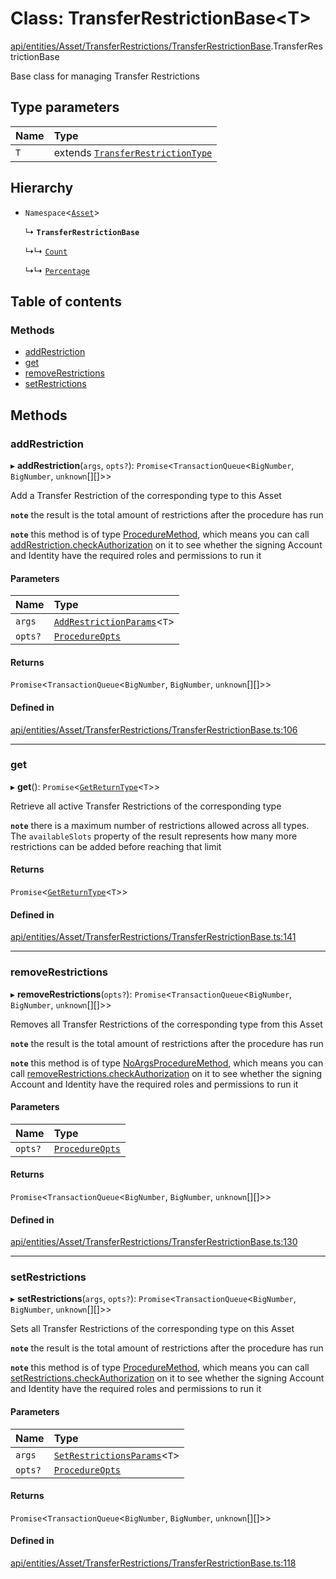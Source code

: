 # Class: TransferRestrictionBase<T\>

[api/entities/Asset/TransferRestrictions/TransferRestrictionBase](../wiki/api.entities.Asset.TransferRestrictions.TransferRestrictionBase).TransferRestrictionBase

Base class for managing Transfer Restrictions

## Type parameters

| Name | Type |
| :------ | :------ |
| `T` | extends [`TransferRestrictionType`](../wiki/api.procedures.types.TransferRestrictionType) |

## Hierarchy

- `Namespace`<[`Asset`](../wiki/api.entities.Asset.Asset)\>

  ↳ **`TransferRestrictionBase`**

  ↳↳ [`Count`](../wiki/api.entities.Asset.TransferRestrictions.Count.Count)

  ↳↳ [`Percentage`](../wiki/api.entities.Asset.TransferRestrictions.Percentage.Percentage)

## Table of contents

### Methods

- [addRestriction](../wiki/api.entities.Asset.TransferRestrictions.TransferRestrictionBase.TransferRestrictionBase#addrestriction)
- [get](../wiki/api.entities.Asset.TransferRestrictions.TransferRestrictionBase.TransferRestrictionBase#get)
- [removeRestrictions](../wiki/api.entities.Asset.TransferRestrictions.TransferRestrictionBase.TransferRestrictionBase#removerestrictions)
- [setRestrictions](../wiki/api.entities.Asset.TransferRestrictions.TransferRestrictionBase.TransferRestrictionBase#setrestrictions)

## Methods

### addRestriction

▸ **addRestriction**(`args`, `opts?`): `Promise`<`TransactionQueue`<`BigNumber`, `BigNumber`, `unknown`[][]\>\>

Add a Transfer Restriction of the corresponding type to this Asset

**`note`** the result is the total amount of restrictions after the procedure has run

**`note`** this method is of type [ProcedureMethod](../wiki/types.ProcedureMethod), which means you can call [addRestriction.checkAuthorization](../wiki/types.ProcedureMethod#checkauthorization)
  on it to see whether the signing Account and Identity have the required roles and permissions to run it

#### Parameters

| Name | Type |
| :------ | :------ |
| `args` | [`AddRestrictionParams`](../wiki/api.procedures.types#addrestrictionparams)<`T`\> |
| `opts?` | [`ProcedureOpts`](../wiki/types.ProcedureOpts) |

#### Returns

`Promise`<`TransactionQueue`<`BigNumber`, `BigNumber`, `unknown`[][]\>\>

#### Defined in

[api/entities/Asset/TransferRestrictions/TransferRestrictionBase.ts:106](https://github.com/PolymathNetwork/polymesh-sdk/blob/299ce247/src/api/entities/Asset/TransferRestrictions/TransferRestrictionBase.ts#L106)

___

### get

▸ **get**(): `Promise`<[`GetReturnType`](../wiki/api.procedures.types#getreturntype)<`T`\>\>

Retrieve all active Transfer Restrictions of the corresponding type

**`note`** there is a maximum number of restrictions allowed across all types.
  The `availableSlots` property of the result represents how many more restrictions can be added
  before reaching that limit

#### Returns

`Promise`<[`GetReturnType`](../wiki/api.procedures.types#getreturntype)<`T`\>\>

#### Defined in

[api/entities/Asset/TransferRestrictions/TransferRestrictionBase.ts:141](https://github.com/PolymathNetwork/polymesh-sdk/blob/299ce247/src/api/entities/Asset/TransferRestrictions/TransferRestrictionBase.ts#L141)

___

### removeRestrictions

▸ **removeRestrictions**(`opts?`): `Promise`<`TransactionQueue`<`BigNumber`, `BigNumber`, `unknown`[][]\>\>

Removes all Transfer Restrictions of the corresponding type from this Asset

**`note`** the result is the total amount of restrictions after the procedure has run

**`note`** this method is of type [NoArgsProcedureMethod](../wiki/types.NoArgsProcedureMethod), which means you can call [removeRestrictions.checkAuthorization](../wiki/types.NoArgsProcedureMethod#checkauthorization)
  on it to see whether the signing Account and Identity have the required roles and permissions to run it

#### Parameters

| Name | Type |
| :------ | :------ |
| `opts?` | [`ProcedureOpts`](../wiki/types.ProcedureOpts) |

#### Returns

`Promise`<`TransactionQueue`<`BigNumber`, `BigNumber`, `unknown`[][]\>\>

#### Defined in

[api/entities/Asset/TransferRestrictions/TransferRestrictionBase.ts:130](https://github.com/PolymathNetwork/polymesh-sdk/blob/299ce247/src/api/entities/Asset/TransferRestrictions/TransferRestrictionBase.ts#L130)

___

### setRestrictions

▸ **setRestrictions**(`args`, `opts?`): `Promise`<`TransactionQueue`<`BigNumber`, `BigNumber`, `unknown`[][]\>\>

Sets all Transfer Restrictions of the corresponding type on this Asset

**`note`** the result is the total amount of restrictions after the procedure has run

**`note`** this method is of type [ProcedureMethod](../wiki/types.ProcedureMethod), which means you can call [setRestrictions.checkAuthorization](../wiki/types.ProcedureMethod#checkauthorization)
  on it to see whether the signing Account and Identity have the required roles and permissions to run it

#### Parameters

| Name | Type |
| :------ | :------ |
| `args` | [`SetRestrictionsParams`](../wiki/api.procedures.types#setrestrictionsparams)<`T`\> |
| `opts?` | [`ProcedureOpts`](../wiki/types.ProcedureOpts) |

#### Returns

`Promise`<`TransactionQueue`<`BigNumber`, `BigNumber`, `unknown`[][]\>\>

#### Defined in

[api/entities/Asset/TransferRestrictions/TransferRestrictionBase.ts:118](https://github.com/PolymathNetwork/polymesh-sdk/blob/299ce247/src/api/entities/Asset/TransferRestrictions/TransferRestrictionBase.ts#L118)
